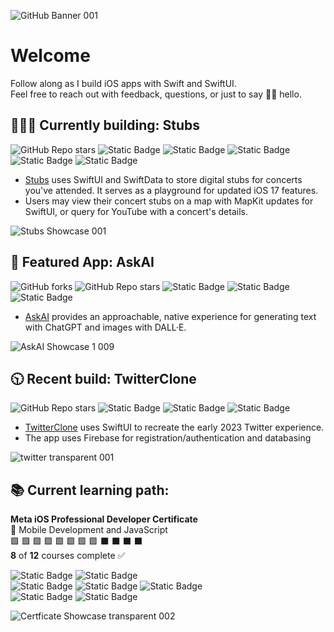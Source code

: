 ![‎GitHub Banner ‎001](https://github.com/bodhichristian/bodhichristian/assets/110639779/384b6b4c-2493-4975-985a-66110e115167)
# Welcome
Follow along as I build iOS apps with Swift and SwiftUI.  
Feel free to reach out with feedback, questions, or just to say 👋🏼 hello.  

## 👨🏻‍💻 Currently building: Stubs 
![GitHub Repo stars](https://img.shields.io/github/stars/bodhichristian/stubs)
![Static Badge](https://img.shields.io/badge/Swift-orange)
![Static Badge](https://img.shields.io/badge/SwiftUI-orange)
![Static Badge](https://img.shields.io/badge/SwiftData-orange)
![Static Badge](https://img.shields.io/badge/MapKit-green)
![Static Badge](https://img.shields.io/badge/YouTubeKit-red)

* [Stubs](https://github.com/bodhichristian/Stubs) uses SwiftUI and SwiftData to store digital stubs for concerts you've attended. It serves as a playground for updated iOS 17 features.
* Users may view their concert stubs on a map with MapKit updates for SwiftUI, or query for YouTube with a concert's details.
   
![‎Stubs Showcase ‎001](https://github.com/bodhichristian/bodhichristian/assets/110639779/046668df-0174-4297-966f-2c802da06bc9)


## 📱 Featured App: AskAI 
![GitHub forks](https://img.shields.io/github/forks/bodhichristian/askai)
![GitHub Repo stars](https://img.shields.io/github/stars/bodhichristian/askai)
![Static Badge](https://img.shields.io/badge/Swift-orange)
![Static Badge](https://img.shields.io/badge/SwiftUI-orange)
![Static Badge](https://img.shields.io/badge/OpenAI_API-gray)


* [AskAI](https://github.com/bodhichristian/AskAI) provides an approachable, native experience for generating text with ChatGPT and images with DALL·E.
  
![‎AskAI Showcase 1 ‎009](https://github.com/bodhichristian/bodhichristian/assets/110639779/f38119cb-1e72-4799-8aa0-491085697c46)

## 🕥 Recent build: TwitterClone 
![GitHub Repo stars](https://img.shields.io/github/stars/bodhichristian/twitterclone)
![Static Badge](https://img.shields.io/badge/Swift-orange)
![Static Badge](https://img.shields.io/badge/SwiftUI-orange)
![Static Badge](https://img.shields.io/badge/Firebase-red)

* [TwitterClone](https://github.com/bodhichristian/TwitterClone) uses SwiftUI to recreate the early 2023 Twitter experience.
* The app uses Firebase for registration/authentication and databasing
  
![‎twitter transparent ‎001](https://github.com/bodhichristian/bodhichristian/assets/110639779/ed91fe22-a9ab-4243-a1ff-70f543a1439f)


## 📚 Current learning path:
<b>Meta iOS Professional Developer Certificate</b>  
📖 Mobile Development and JavaScript  
🟩 🟩 🟩 🟩 🟩 🟩 🟩 🟩 ⬛️ ⬛️ ⬛️ ⬛️  
<b>8</b> of <b>12</b> courses complete ✅  
  
![Static Badge](https://img.shields.io/badge/UX/UI_Design_Principles-blue)
![Static Badge](https://img.shields.io/badge/Figma-blue)  
![Static Badge](https://img.shields.io/badge/HTTP-blue)
![Static Badge](https://img.shields.io/badge/REST_APIs-blue)
![Static Badge](https://img.shields.io/badge/Core_Data-blue)  
![Static Badge](https://img.shields.io/badge/Version_Control-blue)
![Static Badge](https://img.shields.io/badge/JavaScript-blue)

![‎Certficate Showcase transparent ‎002](https://github.com/bodhichristian/bodhichristian/assets/110639779/0a6a2db3-0d38-47fd-97e8-98a0fb518c03)


